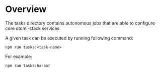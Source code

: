 # Overview

The tasks directory contains autonomous jobs that are able to configure core otomi-stack services.

A given task can be executed by running following command:

```
npm run tasks:<task-name>
```

For example:

```
npm run tasks:harbor
```
